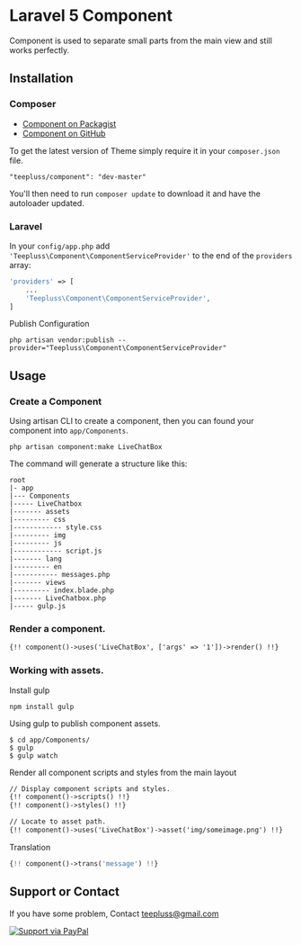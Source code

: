 # Laravel 5 Component

Component is used to separate small parts from the main view and still works perfectly.

## Installation

### Composer

- [Component on Packagist](https://packagist.org/packages/teepluss/component)
- [Component on GitHub](https://github.com/teepluss/laravel-component)

To get the latest version of Theme simply require it in your `composer.json` file.

~~~
"teepluss/component": "dev-master"
~~~

You'll then need to run `composer update` to download it and have the autoloader updated.

### Laravel

In your `config/app.php` add `'Teepluss\Component\ComponentServiceProvider'` to the end of the `providers` array:

~~~php
'providers' => [
    ...
    'Teepluss\Component\ComponentServiceProvider',
]
~~~

Publish Configuration

~~~shell
php artisan vendor:publish --provider="Teepluss\Component\ComponentServiceProvider"
~~~

## Usage

### Create a Component

Using artisan CLI to create a component, then you can found your component into `app/Components`.

~~~shell
php artisan component:make LiveChatBox
~~~

The command will generate a structure like this:

~~~shell
root
|- app
|--- Components
|----- LiveChatbox
|------- assets
|--------- css
|------------ style.css
|--------- img
|--------- js
|------------ script.js
|------- lang
|--------- en
|----------- messages.php
|------- views
|--------- index.blade.php
|------- LiveChatbox.php
|----- gulp.js

~~~

### Render a component.

~~~html
{!! component()->uses('LiveChatBox', ['args' => '1'])->render() !!}
~~~

### Working with assets.

Install gulp

~~~shell
npm install gulp
~~~

Using gulp to publish component assets.

~~~shell
$ cd app/Components/
$ gulp
$ gulp watch
~~~

Render all component scripts and styles from the main layout

~~~html
// Display component scripts and styles.
{!! component()->scripts() !!}
{!! component()->styles() !!}

// Locate to asset path.
{!! component()->uses('LiveChatBox')->asset('img/someimage.png') !!}
~~~

Translation

~~~php
{!! component()->trans('message') !!}
~~~

## Support or Contact

If you have some problem, Contact teepluss@gmail.com

[![Support via PayPal](https://rawgithub.com/chris---/Donation-Badges/master/paypal.jpeg)](https://www.paypal.com/cgi-bin/webscr?cmd=_s-xclick&hosted_button_id=9GEC8J7FAG6JA)
